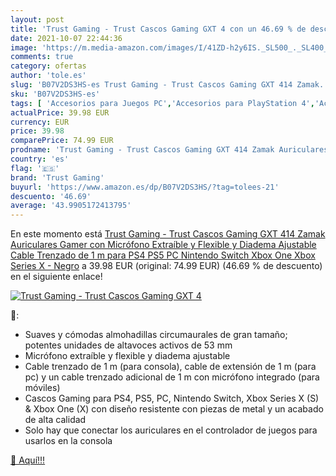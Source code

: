 ```yaml
---
layout: post
title: 'Trust Gaming - Trust Cascos Gaming GXT 4 con un 46.69 % de descuento'
date: 2021-10-07 22:44:36
image: 'https://m.media-amazon.com/images/I/41ZD-h2y6IS._SL500_._SL400_.jpg'
comments: true
category: ofertas
author: 'tole.es'
slug: 'B07V2DS3HS-es Trust Gaming - Trust Cascos Gaming GXT 414 Zamak...'
sku: 'B07V2DS3HS-es'
tags: [ 'Accesorios para Juegos PC','Accesorios para PlayStation 4','Accesorios para PlayStation 5','Auriculares para PlayStation 5','Auriculares para equipo de audio','Auriculares y accesorios','Electrónica','Hardware y juegos para PlayStation 4','Hardware y juegos para PlayStation 5','Juegos y Accesorios para PC','Videojuegos','nintendo','ps4','ps5','trust gaming','xbox', ]
actualPrice: 39.98 EUR
currency: EUR
price: 39.98
comparePrice: 74.99 EUR
prodname: 'Trust Gaming - Trust Cascos Gaming GXT 414 Zamak Auriculares Gamer con Micrófono Extraíble y Flexible y Diadema Ajustable  Cable Trenzado de 1 m  para PS4  PS5  PC  Nintendo Switch  Xbox One  Xbox Series X - Negro'
country: 'es'
flag: '🇪🇸'
brand: 'Trust Gaming'
buyurl: 'https://www.amazon.es/dp/B07V2DS3HS/?tag=tolees-21'
descuento: '46.69'
average: '43.9905172413795'
---
```


En este momento está [Trust Gaming - Trust Cascos Gaming GXT 414 Zamak Auriculares Gamer con Micrófono Extraíble y Flexible y Diadema Ajustable  Cable Trenzado de 1 m  para PS4  PS5  PC  Nintendo Switch  Xbox One  Xbox Series X - Negro](https://www.amazon.es/dp/B07V2DS3HS/?tag=tolees-21) a 39.98 EUR (original: 74.99 EUR) (46.69 %  de descuento) en el siguiente enlace!

[![Trust Gaming - Trust Cascos Gaming GXT 4](https://m.media-amazon.com/images/I/41ZD-h2y6IS._SL500_._SL400_.jpg)](https://www.amazon.es/dp/B07V2DS3HS/?tag=tolees-21)

🔎:

- Suaves y cómodas almohadillas circumaurales de gran tamaño; potentes unidades de altavoces activos de 53 mm
- Micrófono extraíble y flexible y diadema ajustable
- Cable trenzado de 1 m (para consola), cable de extensión de 1 m (para pc) y un cable trenzado adicional de 1 m con micrófono integrado (para móviles)
- Cascos Gaming para PS4, PS5, PC, Nintendo Switch, Xbox Series X (S) & Xbox One (X) con diseño resistente con piezas de metal y un acabado de alta calidad
- Solo hay que conectar los auriculares en el controlador de juegos para usarlos en la consola

[🛒 Aquí!!!](https://www.amazon.es/dp/B07V2DS3HS/?tag=tolees-21)
